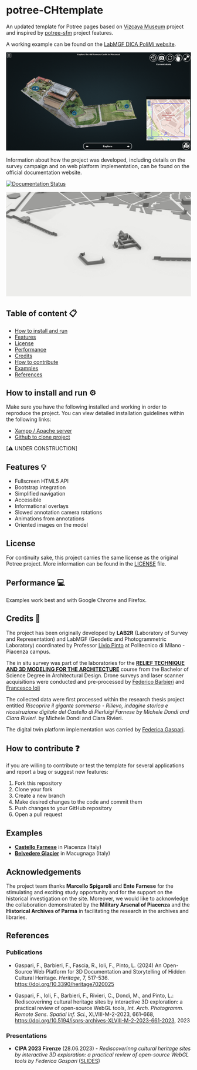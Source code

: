 # potree-CHtemplate

An updated template for Potree pages based on [Vizcaya Museum](https://github.com/VizcayaMuseum/Kiosk) project and inspired by [potree-sfm](https://github.com/hokiespurs/potree-sfm) project features.

A working example can be found on the [LabMGF DICA PoliMi website](https://labmgf.dica.polimi.it/pujob/potree-template/).

![ Home page of the Potree based platform](./screenshots/home.png "Homepage of the Potree based platform of the Farnese Castel in Piacenza (Italy)")

Information about how the project was developed, including details on the survey campaign and on web platform implementation, can be found on the official documentation website.

[![Documentation Status](https://readthedocs.org/projects/potree-chtemplate/badge/?version=latest)](https://potree-chtemplate.readthedocs.io/en/latest/?badge=latest)

![3D Reconstruction of the construction phases](./screenshots/arsenalephases.gif "3D Reconstruction of the construction phases")

## **Table of content** 📋

- [How to install and run](#how-to-install-and-run-⚙)
- [Features](#features-💡)
- [License](#license)
- [Performance](#performance-💻)
- [Credits](#credits-👥)
- [How to contribute](#how-to-contribute-❓)
- [Examples](#examples)
- [References](#references)

## **How to install and run** ⚙

Make sure you have the following installed and working in order to reproduce the project. You can view detailed installation guidelines within the following links:
* [Xampp / Apache server](https://www.apachefriends.org/index.html)
* [Github to clone project](https://git-scm.com/downloads)

[⚠ UNDER CONSTRUCTION]

## **Features** 💡
- Fullscreen HTML5 API
- Bootstrap integration
- Simplified navigation
- Accessible
- Informational overlays
- Slowed annotation camera rotations
- Animations from annotations
- Oriented images on the model

## **License**

For continuity sake, this project carries the same license as the original Potree project. More information can be found in the [LICENSE](https://github.com/Tars4815/potree-chtemplate/blob/main/LICENSE) file.

## **Performance** 💻
Examples work best and with Google Chrome and Firefox.

## **Credits** 👥

The project has been originally developed by **LAB2R** (Laboratory of Survey and Representation) and LabMGF (Geodetic and Photogrammetric Laboratory) coordinated by Professor [Livio Pinto](https://www.researchgate.net/profile/Livio-Pinto) at Politecnico di Milano - Piacenza campus.

The in situ survey was part of the laboratories for the [**RELIEF TECHNIQUE AND 3D MODELING FOR THE ARCHITECTURE**](https://www11.ceda.polimi.it/schedaincarico/schedaincarico/controller/scheda_pubblica/SchedaPublic.do?&evn_default=evento&c_classe=735710&polij_device_category=DESKTOP&__pj0=0&__pj1=93e89e7f2db93a52f4de53beb4e38ea2) course from the Bachelor of Science Degree in Architectural Design. Drone surveys and laser scanner acquisitions were conducted and pre-processed by [Federico Barbieri](https://www.linkedin.com/in/federico-barbieri-8006a0228/) and [Francesco Ioli](https://www.linkedin.com/in/francesco-ioli-640061160/)

The collected data were first processed within the research thesis project entitled *Riscoprire il gigante sommerso - Rilievo, indagine storica e ricostruzione digitale del Castello di Pierluigi Farnese by Michele Dondi and Clara Rivieri.* by Michele Dondi and Clara Rivieri.

The digital twin platform implementation was carried by [Federica Gaspari](https://www.linkedin.com/in/federicagaspari/).

## **How to contribute** ❓

if you are willing to contribute or test the template for several applications and report a bug or suggest new features:
1. Fork this repository
2. Clone your fork
3. Create a new branch
4. Make desired changes to the code and commit them
5. Push changes to your GitHub repository
6. Open a pull request


## **Examples**

* [**Castello Farnese**](https://labmgf.dica.polimi.it/pujob/potree-template/) in Piacenza (Italy)
* [**Belvedere Glacier**](https://labmgf.dica.polimi.it/pujob/belvedere/) in Macugnaga (Italy)

## **Acknowledgements** 

The project team thanks **Marcello Spigaroli** and **Ente Farnese** for the stimulating and exciting study opportunity and for the support on the historical investigation on the site. Moreover, we would like to acknowledge the collaboration demonstrated by the **Military Arsenal of Piacenza** and the **Historical Archives of Parma** in facilitating the research in the archives and libraries.

## References

### Publications

* Gaspari, F., Barbieri, F., Fascia, R., Ioli, F., Pinto, L. (2024) An Open-Source Web Platform for 3D Documentation and Storytelling of Hidden Cultural Heritage. *Heritage*, 7, 517-536. https://doi.org/10.3390/heritage7020025

* Gaspari, F., Ioli, F., Barbieri, F., Rivieri, C., Dondi, M., and Pinto, L.: Rediscoverinng cultural heritage sites by interactive 3D exploration: a practical review of open-source WebGL tools, *Int. Arch. Photogramm. Remote Sens. Spatial Inf. Sci.*, XLVIII-M-2-2023, 661–668, https://doi.org/10.5194/isprs-archives-XLVIII-M-2-2023-661-2023, 2023

### Presentations

* **CIPA 2023 Firenze** (28.06.2023) - *Rediscoverinng cultural heritage sites by interactive 3D exploration: a practical review of open-source WebGL tools by Federica Gaspari* ([SLIDES](https://app.cipa2023florence.org/wp-content/uploads/2023/06/03_GIS-WEBGIS-SHARING-INFORMATION-AND-3D-DATA-2_Gaspari.pptx.pdf))
